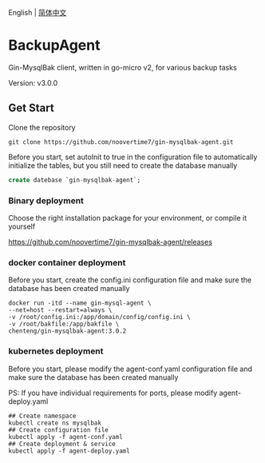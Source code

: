English | [简体中文](./README_zh_cn.md)
# BackupAgent

Gin-MysqlBak client, written in go-micro v2, for various backup tasks

Version: v3.0.0

## Get Start

Clone the repository

```shell
git clone https://github.com/noovertime7/gin-mysqlbak-agent.git
```

Before you start, set autoInit to true in the configuration file to automatically initialize the tables, but you still need to create the database manually

```sql
create datebase `gin-mysqlbak-agent`;
```
### Binary deployment

Choose the right installation package for your environment, or compile it yourself

https://github.com/noovertime7/gin-mysqlbak-agent/releases


### docker container deployment
Before you start, create the config.ini configuration file and make sure the database has been created manually

```shell
docker run -itd --name gin-mysql-agent \
--net=host --restart=always \
-v /root/config.ini:/app/domain/config/config.ini \
-v /root/bakfile:/app/bakfile \
chenteng/gin-mysqlbak-agent:3.0.2
```

### kubernetes deployment

Before you start, please modify the agent-conf.yaml configuration file and make sure the database has been created manually

PS: If you have individual requirements for ports, please modify agent-deploy.yaml

```shell
## Create namespace
kubectl create ns mysqlbak
## Create configuration file
kubectl apply -f agent-conf.yaml
## Create deployment & service
kubectl apply -f agent-deploy.yaml
```
